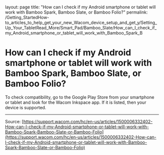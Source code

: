 layout: page
title: "How can I check if my Android smartphone or tablet will work with Bamboo Spark, Bamboo Slate, or Bamboo Folio?"
permalink: /Getting_StartedHow-to_articles_to_help_get_your_new_Wacom_device_setup_and_get_y/Setting_Up_Your_TabletRead_More/Smart_Pad/Bamboo_Slate/How_can_I_check_if_my_Android_smartphone_or_tablet_will_work_with_Bamboo_Spark_B

# How can I check if my Android smartphone or tablet will work with Bamboo Spark, Bamboo Slate, or Bamboo Folio?

To check compatibility, go to the Google Play Store from your smartphone or tablet and look for the Wacom Inkspace app. If it is listed, then your device is supported.

---
Source: [https://support.wacom.com/hc/en-us/articles/1500006332402-How-can-I-check-if-my-Android-smartphone-or-tablet-will-work-with-Bamboo-Spark-Bamboo-Slate-or-Bamboo-Folio](https://support.wacom.com/hc/en-us/articles/1500006332402-How-can-I-check-if-my-Android-smartphone-or-tablet-will-work-with-Bamboo-Spark-Bamboo-Slate-or-Bamboo-Folio)
